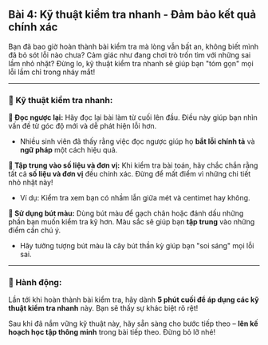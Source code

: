 ## Bài 4: Kỹ thuật kiểm tra nhanh - Đảm bảo kết quả chính xác

Bạn đã bao giờ hoàn thành bài kiểm tra mà lòng vẫn bất an, không biết mình đã bỏ sót lỗi nào chưa? Cảm giác như đang chơi trò trốn tìm với những sai lầm nhỏ nhặt? Đừng lo, kỹ thuật kiểm tra nhanh sẽ giúp bạn "tóm gọn" mọi lỗi lầm chỉ trong nháy mắt!

---

### 📌 Kỹ thuật kiểm tra nhanh:

**🔹 Đọc ngược lại:**
Hãy đọc lại bài làm từ cuối lên đầu. Điều này giúp bạn nhìn vấn đề từ góc độ mới và dễ phát hiện lỗi hơn.

- Nhiều sinh viên đã thấy rằng việc đọc ngược giúp họ **bắt lỗi chính tả** và **ngữ pháp** một cách hiệu quả.

**🔹 Tập trung vào số liệu và đơn vị:**
Khi kiểm tra bài toán, hãy chắc chắn rằng tất cả **số liệu và đơn vị** đều chính xác. Đừng để mất điểm vì những chi tiết nhỏ nhặt này!

- Ví dụ: Kiểm tra xem bạn có nhầm lẫn giữa mét và centimet hay không.

**🔹 Sử dụng bút màu:**
Dùng bút màu để gạch chân hoặc đánh dấu những phần bạn muốn kiểm tra kỹ hơn. Màu sắc sẽ giúp bạn **tập trung** vào những điểm cần chú ý.

- Hãy tưởng tượng bút màu là cây bút thần kỳ giúp bạn "soi sáng" mọi lỗi sai.

---

### 🚀 Hành động:

Lần tới khi hoàn thành bài kiểm tra, hãy dành **5 phút cuối để áp dụng các kỹ thuật kiểm tra nhanh** này. Bạn sẽ thấy sự khác biệt rõ rệt!

Sau khi đã nắm vững kỹ thuật này, hãy sẵn sàng cho bước tiếp theo – **lên kế hoạch học tập thông minh** trong bài tiếp theo. Đừng bỏ lỡ nhé!
